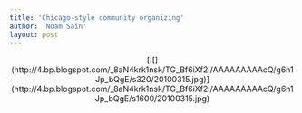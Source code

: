 ```yaml
---
title: 'Chicago-style community organizing'
author: 'Noam Sain'
layout: post
---
```


<div style="clear: both; text-align: center;">[![](http://4.bp.blogspot.com/_8aN4krk1nsk/TG_Bf6iXf2I/AAAAAAAAAcQ/g6n1Jp_bQgE/s320/20100315.jpg)](http://4.bp.blogspot.com/_8aN4krk1nsk/TG_Bf6iXf2I/AAAAAAAAAcQ/g6n1Jp_bQgE/s1600/20100315.jpg)</div>